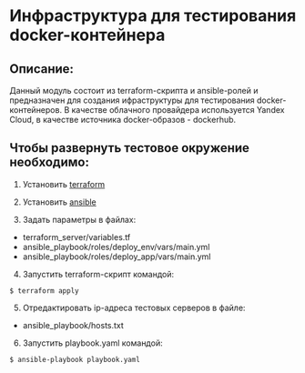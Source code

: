 # Инфраструктура для тестирования docker-контейнера

## Описание:

Данный модуль состоит из terraform-скрипта и ansible-ролей и предназначен для создания ифраструктуры для тестирования docker-контейнеров. В качестве облачного провайдера используется Yandex Cloud, в качестве источника docker-образов - dockerhub.

## Чтобы развернуть тестовое окружение необходимо:

1. Установить [terraform](https://learn.hashicorp.com/tutorials/terraform/install-cli)

2. Установить [ansible](https://docs.ansible.com/ansible/latest/installation_guide/intro_installation.html)

3. Задать параметры в файлах:
- terraform_server/variables.tf
- ansible_playbook/roles/deploy_env/vars/main.yml
- ansible_playbook/roles/deploy_app/vars/main.yml

4. Запустить terraform-скрипт командой:
```
$ terraform apply
```
5. Отредактировать ip-адреса тестовых серверов в файле:

- ansible_playbook/hosts.txt

6. Запустить playbook.yaml командой:
```
$ ansible-playbook playbook.yaml
```
